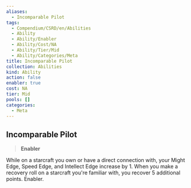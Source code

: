 ```yaml
---
aliases:
  - Incomparable Pilot
tags:
  - Compendium/CSRD/en/Abilities
  - Ability
  - Ability/Enabler
  - Ability/Cost/NA
  - Ability/Tier/Mid
  - Ability/Categories/Meta
title: Incomparable Pilot
collection: Abilities
kind: Ability
action: false
enabler: true
cost: NA
tier: Mid
pools: []
categories:
  - Meta
---
```

## Incomparable Pilot    
>**Enabler**  
    
While on a starcraft you own or have a direct connection with, your Might Edge, Speed Edge, and Intellect Edge increase by 1. When you make a recovery roll on a starcraft you're familiar with, you recover 5 additional points. Enabler.